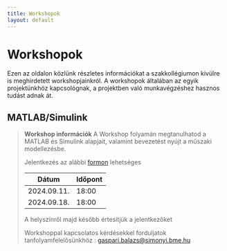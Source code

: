 ```yaml
---
title: Workshopok
layout: default
---
```


# Workshopok

Ezen az oldalon közlünk részletes információkat a szakkollégiumon kivülre is meghirdetett workshopjainkról. A workshopok általában az egyik projektünkhöz kapcsológnak, a projektben való munkavégzéshez hasznos tudást adnak át.
## MATLAB/Simulink
> **Workshop információk**
>   A Workshop folyamán megtanulhatod a MATLAB és Simulink alapjait, valamint bevezetést nyújt a műszaki modellezésbe.
>
> Jelentkezés az alábbi [formon](https://docs.google.com/forms/d/e/1FAIpQLSciKfCmTm7Lg8LnaNd_kHuW8wWohC-Quq3OgtAfVY2jcDW4_Q/viewform?fbclid=IwZXh0bgNhZW0CMTAAAR2Di9Li1u4MNqbz0_RMDP4eVzdxoIapXcj7xTckKBoMVZ0DdzaublwgLdk_aem_dRV3XsubcRtFxqRPJ7J-lA) lehetséges
>
>   |    Dátum  | Időpont |
>   |-----------|---------|
>   |2024.09.11.| 18:00   |
>   |2024.09.18.| 18:00   |
>   
>   A helyszínről majd később értesítjük a jelentkezőket
>
>   Workshoppal kapcsolatos kérdésekkel forduljatok tanfolyamfelelősünkhöz : [gaspari.balazs@simonyi.bme.hu](mailto:gaspari.balazs@simonyi.bme.hu) 
